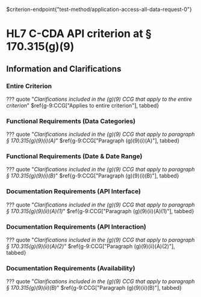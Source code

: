 $criterion-endpoint{"test-method/application-access-all-data-request-0"}

# HL7 C-CDA API criterion at § 170.315(g)(9)

## Information and Clarifications

### Entire Criterion

??? quote "*Clarifications included in the (g)(9) CCG that apply to the entire criterion*"
$ref{g-9:CCG["Applies to entire criterion"], tabbed}

### Functional Requirements (Data Categories)

??? quote "*Clarifications included in the (g)(9) CCG that apply to paragraph § 170.315(g)(9)(i)(A)*"
$ref{g-9:CCG["Paragraph (g)(9)(i)(A)"], tabbed}

### Functional Requirements (Date & Date Range)

??? quote "*Clarifications included in the (g)(9) CCG that apply to paragraph § 170.315(g)(9)(i)(B)*"
$ref{g-9:CCG["Paragraph (g)(9)(i)(B)"], tabbed}

### Documentation Requirements (API Interface)

??? quote "*Clarifications included in the (g)(9) CCG that apply to paragraph § 170.315(g)(9)(ii)(A)(1)*"
$ref{g-9:CCG["Paragraph (g)(9)(ii)(A)(1)"], tabbed}

### Documentation Requirements (API Interaction)

??? quote "*Clarifications included in the (g)(9) CCG that apply to paragraph § 170.315(g)(9)(ii)(A)(2)*"
$ref{g-9:CCG["Paragraph (g)(9)(ii)(A)(2)"], tabbed}

### Documentation Requirements (Availability)

??? quote "*Clarifications included in the (g)(9) CCG that apply to paragraph § 170.315(g)(9)(ii)(B)*"
$ref{g-9:CCG["Paragraph (g)(9)(ii)(B)"], tabbed}